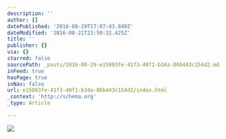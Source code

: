 ```yaml
---
description: ''
author: []
datePublished: '2016-08-29T17:07:43.849Z'
dateModified: '2016-08-21T23:50:32.425Z'
title: ''
publisher: {}
via: {}
starred: false
sourcePath: _posts/2016-08-29-e15003fe-41f3-40f1-b34a-86b443c154d2.md
inFeed: true
hasPage: true
inNav: false
url: e15003fe-41f3-40f1-b34a-86b443c154d2/index.html
_context: 'http://schema.org'
_type: Article

---
```

![](https://the-grid-user-content.s3-us-west-2.amazonaws.com/6af54f8f-032a-4281-8978-39f3cc6ba1f6.jpg)